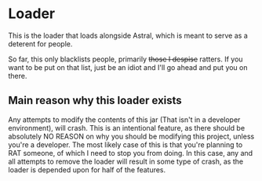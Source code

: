 # Loader
This is the loader that loads alongside Astral, which is meant to serve as a deterent for people.

So far, this only blacklists people, primarily ~~those I despise~~ ratters. If you want to be put on that list, just be an 
idiot and I'll go ahead and put you on there.

## Main reason why this loader exists
Any attempts to modify the contents of this jar (That isn't in a developer environment), will crash. This is an intentional
feature, as there should be absolutely NO REASON on why you should be modifying this project, unless you're a developer.
The most likely case of this is that you're planning to RAT someone, of which I need to stop you from doing. In this case, 
any and all attempts to remove the loader will result in some type of crash, as the loader is depended upon for half of
the features.

